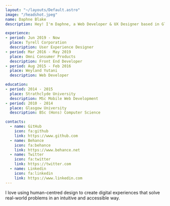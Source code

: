 ```yaml
---
layout: "~/layouts/Default.astro"
image: "/headshot.jpeg"
name: Daphne Blake
description: Hey! I'm Daphne, a Web Developer & UX Designer based in Glasgow, Scotland.

experience:
- period: Jun 2019 - Now
  place: Tyrell Corporation
  description: User Experience Designer
- period: Mar 2016 - May 2019
  place: Omni Consumer Products
  description: Front End Developer
- period: Aug 2015 - Feb 2016
  place: Weyland Yutani
  description: Web Developer

education:
- period: 2014 - 2015
  place: Strathclyde University
  description: MSc Mobile Web Development
- period: 2010 - 2014
  place: Glasgow University
  description: BSc (Hons) Computer Science

contacts:
  - name: GitHub
    icon: fa:github
    link: https://www.github.com
  - name: Behance
    icon: fa:behance
    link: https://www.behance.net
  - name: Twitter
    icon: fa:twitter
    link: https://twitter.com
  - name: Linkedin
    icon: fa:linkedin
    link: https://www.linkedin.com
---
```


 I love using human-centred design to create digital experiences that solve real-world problems in an intuitive and accessible way.

